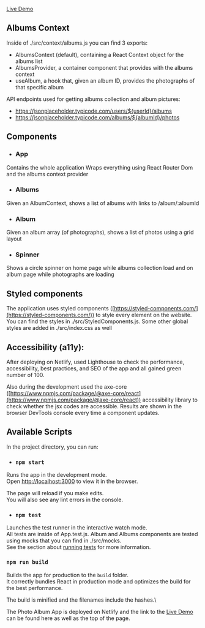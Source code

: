[Live Demo](https://my-photo-app.netlify.app/)

## Albums Context

Inside of ./src/context/albums.js you can find 3 exports:

-   AlbumsContext (default), containing a React Context object for the albums list
-   AlbumsProvider, a container component that provides with the albums context
-   useAlbum, a hook that, given an album ID, provides the photographs of that specific album

API endpoints used for getting albums collection and album pictures:

-   https://jsonplaceholder.typicode.com/users/${userId}/albums
-   https://jsonplaceholder.typicode.com/albums/${albumId}/photos

## Components

-   ### App

Contains the whole application
Wraps everything using React Router Dom and the albums context provider

-   ### Albums

Given an AlbumContext, shows a list of albums with links to /album/:albumId

-   ### Album

Given an album array (of photographs), shows a list of photos using a grid layout

-   ### Spinner

Shows a circle spinner on home page while albums collection load and on album page while photographs are loading

## Styled components

The application uses styled components ([https://styled-components.com/](https://styled-components.com/)) to style every element on the website. You can find the styles in ./src/StyledComponents.js. Some other global styles are added in ./src/index.css as well

## Accessibility (a11y):

After deploying on Netlify, used Lighthouse to check the performance, accessibility, best practices, and SEO of the app and all gained green number of 100.

Also during the development used the axe-core ([https://www.npmjs.com/package/@axe-core/react](https://www.npmjs.com/package/@axe-core/react)) accessibility library to check whether the jsx codes are accessible. Results are shown in the browser DevTools console every time a component updates.

## Available Scripts

In the project directory, you can run:

-   ### `npm start`

Runs the app in the development mode.\
Open [http://localhost:3000](http://localhost:3000) to view it in the browser.

The page will reload if you make edits.\
You will also see any lint errors in the console.

-   ### `npm test`

Launches the test runner in the interactive watch mode.\
All tests are inside of App.test.js. Album and Albums components are tested using mocks that you can find in ./src/mocks.\
See the section about [running tests](https://facebook.github.io/create-react-app/docs/running-tests) for more information.

### `npm run build`

Builds the app for production to the `build` folder.\
It correctly bundles React in production mode and optimizes the build for the best performance.

The build is minified and the filenames include the hashes.\

The Photo Album App is deployed on Netlify and the link to the [Live Demo](https://my-photo-app.netlify.app/) can be found here as well as the top of the page.
